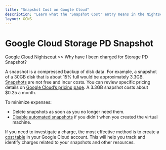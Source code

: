 ```yaml
---
title: "Snapshot Cost on Google Cloud"
description: "Learn what the 'Snapshot Cost' entry means in the Nightscout cost table for Google Cloud — how snapshots impact billing and ways to manage these charges effectively."
layout: GCNS
---
```


# Google Cloud Storage PD Snapshot  
[Google Cloud Nightscout](./GoogleCloud.md) >> Why have I been charged for Storage PD Snapshot?  
  
A snapshot is a compressed backup of disk data.  For example, a snapshot of a 30GB disk that is about 15% full would be approximately 3.3GB.  [Snapshots](./Snapshots.md) are not free and incur costs. You can review specific pricing details on [Google Cloud’s pricing page](https://cloud.google.com/compute/pricing-announce#storage_pd_snapshot_skus).  A 3.3GB snapshot costs about $0.25 a month.  
  
To minimize expenses: 
- Delete snapshots as soon as you no longer need them.
- [Disable automated snapshots](./GCNS/DeleteSnapshotSchedule.md) if you didn't when you created the virtual machine.  
  
If you need to investigate a charge, the most effective method is to create a [cost table](./CostTable.md) in your Google Cloud account. This will help you track and identify charges related to your snapshots and other resources.  
  
  
